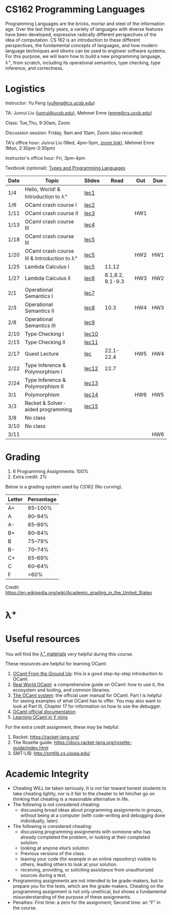 # CS162 Programming Languages

Programming Languages are the bricks, mortar and steel of the information age. Over the last thirty years, a variety of languages with diverse features have been developed, expressive radically different perspectives of the idea of computation. CS 162 is an introduction to these different perspectives, the fundamental concepts of languages, and how modern language techniques and idioms can be used to engineer software systems. For this purpose, we will learn how to build a new programming language, λ<sup>+</sup>, from scratch, including its operational semantics, type checking, type inference, and correctness.

# Logistics
Instructor: Yu Feng (yufeng@cs.ucsb.edu)

TA: Junrui Liu (junrui@ucsb.edu), Mehmet Emre (emre@cs.ucsb.edu)

Class: Tue,Thu, 9:30am, Zoom

Discussion session: Friday, 9am and 10am, Zoom (also recorded)

TA's office hour: Junrui Liu (Wed, 4pm-5pm, [zoom link](https://ucsb.zoom.us/my/junrui)), Mehmet Emre (Mon, 2:30pm-3:30pm)

Instructor's office hour: Fri, 3pm-4pm

Textbook (optional): [Types and Programming Languages](https://www.amazon.com/Types-Programming-Languages-MIT-Press/dp/0262162091)

| Date | Topic                                          | Slides | Read | Out | Due |
|------|------------------------------------------------|--------|------|-----|-----|
| 1/4  | Hello, World! & Introduction to λ<sup>+</sup>  | [lec1](lectures/lecture1.pdf) | | | |
| 1/6  | OCaml crash course I                              | [lec2](lectures/lecture2.pdf) |  | | |
| 1/11 | OCaml crash course II                             | [lec3](lectures/lecture2.pdf) |  | HW1| |
| 1/13 | OCaml crash course III                        | [lec4](lectures/lecture3.pdf)| | | |
| 1/18 | OCaml crash course III                                           | [lec5](lectures/lecture4.pdf) | | | |
| 1/20 | OCaml crash course III & Introduction to λ<sup>+</sup>                        | [lec5](lectures/lecture4.pdf) | | HW2 | HW1 |
| 1/25 | Lambda Calculus I                        | [lec5](lectures/lecture5.pdf) | 11.12 | | |
| 1/27 | Lambda Calculus II                       | [lec6](lectures/lecture6.pdf) | 8.1,8.2, 9.1-9.3 | HW3 | HW2 |
| 2/1  | Operational Semantics I                                      | [lec7](lectures/lecture7.pdf) | | | |
| 2/3  | Operational Semantics II                                | [lec8](lectures/lecture8.pdf) | 10.3 | HW4 | HW3|
| 2/8  | Operational Semantics III                               | [lec9](lectures/lecture8.pdf) | | | |
| 2/10 | Type Checking I              | [lec10](lectures/lecture9.pdf) | | | |
| 2/15 | Type Checking II                                            | [lec11](lectures/lecture10.pdf) | | | |
| 2/17 | Guest Lecture                | [lec](#) | 22.1-22.4 |HW5 | HW4 |
| 2/22 | Type Inference & Polymorphism I               | [lec12](lectures/lecture12.pdf) | 22.7 | | |
| 2/24 | Type Inference & Polymorphism II                     | [lec13](lectures/lecture13.pdf) | | |  |
| 3/1  | Polymorphism            | [lec14](lectures/lecture14.pdf) | | HW6| HW5|
| 3/3  | Racket & Solver-aided programming              | [lec15](lectures/lecture15.pdf) | | | |
| 3/8  | No class                                       | | | | |
| 3/10 | No class                                       | | | | |
| 3/11 |                                                | | | |HW6|
# Grading

1. 6 Programming Assignments: 100%
2. Extra credit: 2%

Below is a grading system used by CS162 (No curving).

| Letter | Percentage |
|--------|------------|
| A+     | 95–100%    |
| A      | 90–94%     |
| A-     | 85–89%     |
| B+     | 80–84%     |
| B      | 75–79%     |
| B-     | 70–74%     |
| C+     | 65–69%     |
| C      | 60–64%     |
| F      | <60%       |

Credit: https://en.wikipedia.org/wiki/Academic_grading_in_the_United_States

# λ<sup>+</sup>


# Useful resources

You will find the [λ<sup>+</sup> materials](lambda-plus.md) very helpful during
this course.

These resources are helpful for learning OCaml:

1. [OCaml From the Ground Up](https://ocamlbook.org/): this is a good
   step-by-step introduction to OCaml.
2. [Real World OCaml](https://dev.realworldocaml.org/guided-tour.html): a
   comprehensive guide on OCaml: how to use it, the ecosystem and tooling, and
   common libraries.
3. [The OCaml system](https://ocaml.org/releases/4.11/htmlman/index.html): the
   official user manual for OCaml. Part I is helpful for seeing examples of what
   OCaml has to offer. You may also want to look at Part III, Chapter 17 for
   information on how to use the debugger.
4. [OCaml official documentation](https://ocaml.org/learn/)
5. [Learning OCaml in Y mins](https://learnxinyminutes.com/docs/ocaml/)

For the extra credit assignment, these may be helpful:
1. Racket: https://racket-lang.org/
2. The Rosette guide: https://docs.racket-lang.org/rosette-guide/index.html
3. SMT-LIB: http://smtlib.cs.uiowa.edu/

# Academic Integrity
- Cheating WILL be taken seriously. It is not fair toward honest students to take cheating lightly, nor is it fair to the cheater to let him/her go on thinking that cheating is a reasonable alternative in life.
- The following is not considered cheating:
   - discussing broad ideas about programming assignments in groups, without being at a computer (with code-writing and debugging done individually, later).
- The following is considered cheating:
   - discussing programming assignments with someone who has already completed the problem, or looking at their completed solution.
   - looking at anyone else’s solution
   - Previous versions of the class.
   - leaving your code (for example in an online repository) visible to others, leading others to look at your solution.
   - receiving, providing, or soliciting assistance from unauthorized sources during a test.
- Programming assignments are not intended to be grade-makers, but to prepare you for the tests, which are the grade-makers. Cheating on the programming assignment is not only unethical, but shows a fundamental misunderstanding of the purpose of these assignments.
- Penalties: First time: a zero for the assignment; Second time: an “F” in the course.

